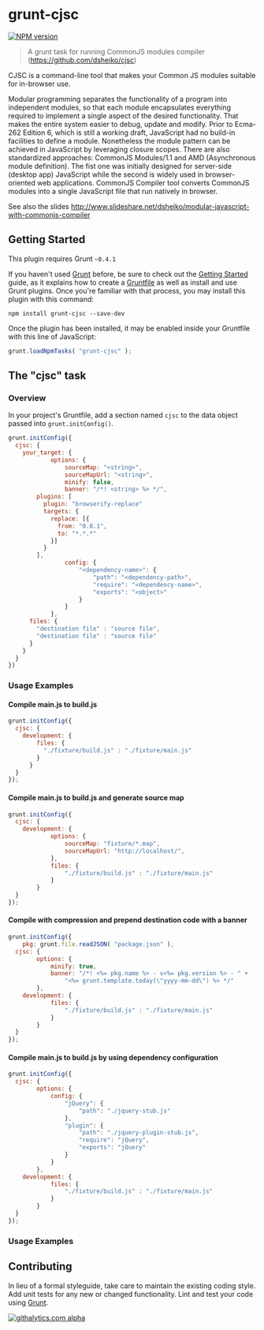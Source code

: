 # grunt-cjsc
[![NPM version](https://badge.fury.io/js/grunt-cjsc.png)](http://badge.fury.io/js/grunt-cjsc)

> A grunt task for running CommonJS modules compiler (https://github.com/dsheiko/cjsc)


CJSC is a command-line tool that makes your Common JS modules suitable for in-browser use.

Modular programming separates the functionality of a program into independent modules, so that each module
encapsulates everything required to implement a single aspect of the desired functionality. That makes the entire
system easier to debug, update and modify. Prior to Ecma-262 Edition 6, which is still a working draft,
JavaScript had no build-in facilities to define a module. Nonetheless the module pattern can be
achieved in JavaScript by leveraging closure scopes. There are also standardized
approaches: CommonJS Modules/1.1 and AMD (Asynchronous module definition).
The fist one was initially designed for server-side (desktop app) JavaScript while the second is widely used in
browser-oriented web applications. CommonJS Compiler tool converts CommonJS modules into a single JavaScript file that run natively in browser.

See also the slides http://www.slideshare.net/dsheiko/modular-javascript-with-commonjs-compiler

## Getting Started
This plugin requires Grunt `~0.4.1`

If you haven't used [Grunt](http://gruntjs.com/) before, be sure to check out the [Getting Started](http://gruntjs.com/getting-started) guide, as it explains how to create a [Gruntfile](http://gruntjs.com/sample-gruntfile) as well as install and use Grunt plugins. Once you're familiar with that process, you may install this plugin with this command:

```shell
npm install grunt-cjsc --save-dev
```

Once the plugin has been installed, it may be enabled inside your Gruntfile with this line of JavaScript:

```js
grunt.loadNpmTasks( "grunt-cjsc" );
```

## The "cjsc" task

### Overview
In your project's Gruntfile, add a section named `cjsc` to the data object passed into `grunt.initConfig()`.

```js
grunt.initConfig({
  cjsc: {
    your_target: {
			options: {
				sourceMap: "<string>",
				sourceMapUrl: "<string>",
				minify: false,
				banner: "/*! <string> %> */",
        plugins: [
          plugin: "browserify-replace"
          targets: {
            replace: [{
              from: "0.0.1",
              to: "*.*.*"
            }]
          }
        ],
				config: {
					"<dependency-name>": {
						"path": "<dependency-path>",
						"require": "<dependency-name>",
						"exports": "<object>"
					}
				}
			},
      files: {
        "destination file" : "source file",
        "destination file" : "source file"
      }
    }
  }
})
```


### Usage Examples

#### Compile main.js to build.js
```js
grunt.initConfig({
  cjsc: {
    development: {
        files: {
          "./fixture/build.js" : "./fixture/main.js"
        }
      }
  }
});
```

#### Compile main.js to build.js and generate source map
```js
grunt.initConfig({
  cjsc: {
    development: {
			options: {
				sourceMap: "fixture/*.map",
				sourceMapUrl: "http://localhost/",
			},
			files: {
				"./fixture/build.js" : "./fixture/main.js"
			}
		}
  }
});
```

#### Compile with compression and prepend destination code with a banner
```js
grunt.initConfig({
	pkg: grunt.file.readJSON( "package.json" ),
  cjsc: {
		options: {
			minify: true,
			banner: "/*! <%= pkg.name %> - v<%= pkg.version %> - " +
				"<%= grunt.template.today(\"yyyy-mm-dd\") %> */"
		},
    development: {
			files: {
				"./fixture/build.js" : "./fixture/main.js"
			}
		}
  }
});
```

#### Compile main.js to build.js by using dependency configuration
```js
grunt.initConfig({
  cjsc: {
		options: {
			config: {
				"jQuery": {
					"path": "./jquery-stub.js"
				},
				"plugin": {
					"path": "./jquery-plugin-stub.js",
					"require": "jQuery",
					"exports": "jQuery"
				}
			}
		},
    development: {
			files: {
				"./fixture/build.js" : "./fixture/main.js"
			}
		}
  }
});
```

### Usage Examples

## Contributing
In lieu of a formal styleguide, take care to maintain the existing coding style. Add unit tests for any new or changed functionality. Lint and test your code using [Grunt](http://gruntjs.com/).

[![githalytics.com alpha](https://cruel-carlota.pagodabox.com/2740ed5c70bf24be96d91b5987f9350b "githalytics.com")](http://githalytics.com/dsheiko/grunt-cjsc)